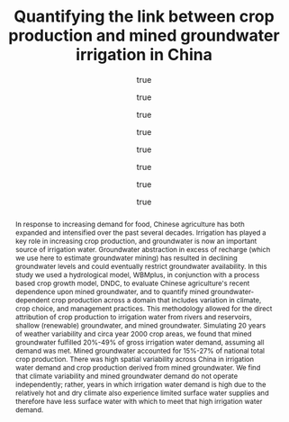 ---
layout: single-bib-item
hidden: true
dup_sha1: "8cb0d7fbf32db582ab22c035f3cb23fd734f2854"
attachments:
  -
    mimeType: "application/pdf"
    pub_id: "43435f5b-5748-0c97-b355-b9835a79f059"
    updated: "1488223694.99"
    source_filename: "[article_pdf].pdf"
    article_pdf: "1"
    created: "1488223694.99"
    filename: "Grogan et al. 2015 - Quantifying the link between crop production and mined groundwater irrigation in China.pdf"
    hasUpdates: "1"
    subfolders:
      - "All Papers/G"
    filesize: "3221041"
    gdrive_needs_sync: "0"
    owner: "42827BEAD59011E587B2D52D02D06A8F"
    pub_trashed: "0"
    _id: "e6e26fed-db03-005a-8ce0-08c83a55f8ee"
    gdrive_id: "0BzNObtVOlCh_RmdZUnpNRWs0SkU"
    md5: "50fb5c20f273ebfd0300ba194c791783"
issn_alt: "1879-1026"
duplicates:
abstract: "In response to increasing demand for food, Chinese agriculture has both expanded and intensified over the past several decades. Irrigation has played a key role in increasing crop production, and groundwater is now an important source of irrigation water. Groundwater abstraction in excess of recharge (which we use here to estimate groundwater mining) has resulted in declining groundwater levels and could eventually restrict groundwater availability. In this study we used a hydrological model, WBMplus, in conjunction with a process based crop growth model, DNDC, to evaluate Chinese agriculture's recent dependence upon mined groundwater, and to quantify mined groundwater-dependent crop production across a domain that includes variation in climate, crop choice, and management practices. This methodology allowed for the direct attribution of crop production to irrigation water from rivers and reservoirs, shallow (renewable) groundwater, and mined groundwater. Simulating 20 years of weather variability and circa year 2000 crop areas, we found that mined groundwater fulfilled 20%-49% of gross irrigation water demand, assuming all demand was met. Mined groundwater accounted for 15%-27% of national total crop production. There was high spatial variability across China in irrigation water demand and crop production derived from mined groundwater. We find that climate variability and mined groundwater demand do not operate independently; rather, years in which irrigation water demand is high due to the relatively hot and dry climate also experience limited surface water supplies and therefore have less surface water with which to meet that high irrigation water demand."
labels:
  - "e589e1f3-3708-005f-b5a2-1b034dc7ddc2"
citedByLink: "http://scholar.google.com/scholar?hl=en&lr=&num=30&cites=http://dx.doi.org/10.1016/j.scitotenv.2014.11.076"
citekey: "Grogan2015-yi"
autoCleaned: "1"
owner: "42827BEAD59011E587B2D52D02D06A8F"
autocompleted: "1"
foldersNamed:
imported: "1"
author:
  -
    initials: "DS"
    _id: "2f546ebe-6376-09d6-a019-b8cc2788e598"
    last: "Grogan"
    formatted: "Grogan DS"
    first: "Danielle S"
  -
    initials: "F"
    _id: "85a9d4b2-5182-0164-9332-5f0df0515fe3"
    last: "Zhang"
    formatted: "Zhang F"
    first: "Fan"
  -
    initials: "A"
    _id: "2f427635-981c-0d3e-aa20-0254b817f83e"
    last: "Prusevich"
    formatted: "Prusevich A"
    first: "Alexander"
  -
    initials: "RB"
    _id: "2c79f17e-46f3-0dc9-a219-ede27ac43f99"
    last: "Lammers"
    formatted: "Lammers RB"
    first: "Richard B"
  -
    initials: "D"
    _id: "768fda3a-59e7-074c-b062-bcdf28222879"
    last: "Wisser"
    formatted: "Wisser D"
    first: "Dominik"
  -
    initials: "S"
    _id: "c77677f3-4208-0c3c-87b4-40527fcc25d2"
    last: "Glidden"
    formatted: "Glidden S"
    first: "Stanley"
  -
    initials: "C"
    _id: "2c794991-549d-0ae9-b84d-74008e2d768c"
    last: "Li"
    formatted: "Li C"
    first: "Changsheng"
  -
    initials: "S"
    _id: "4f12ae9a-338e-0833-affa-b57494b400f2"
    last: "Frolking"
    formatted: "Frolking S"
    first: "Steve"
subfolders:
  - "All Papers/G"
pmid: "25544335"
folders:
updated: "1488223764.92"
published_date: "2015"
affiliation: "Institute for the Study of Earth, Oceans, and Space, University of New Hampshire, Durham, NH, USA. Electronic address: danielle.grogan@wildcats.unh.edu. Department of Environmental Science and Technology, School of Human Settlement and Civil Engineering, Xi'an Jiaotong University, Xi'an China. Institute for the Study of Earth, Oceans, and Space, University of New Hampshire, Durham, NH, USA. Institute for the Study of Earth, Oceans, and Space, University of New Hampshire, Durham, NH, USA. Institute for the Study of Earth, Oceans, and Space, University of New Hampshire, Durham, NH, USA; Center for Development Research, University of Bonn, Bonn, Germany. Institute for the Study of Earth, Oceans, and Space, University of New Hampshire, Durham, NH, USA. Institute for the Study of Earth, Oceans, and Space, University of New Hampshire, Durham, NH, USA. Institute for the Study of Earth, Oceans, and Space, University of New Hampshire, Durham, NH, USA."
journal: "Sci. Total Environ."
labelsNamed:
  - "pches_publications"
journalfull: "The Science of the total environment"
volume: "511"
pdf_restricted: "0"
doi: "10.1016/j.scitotenv.2014.11.076"
authors: "Grogan, DS, F Zhang, A Prusevich, RB Lammers, D Wisser, S Glidden, C Li and S Frolking"
journal_checked: "1"
pages: "161-175"
kind: "Research Article"
sha1: "caba1090d85dddf494a1d2246629350f46fef70f"
language: "en"
created: "1488223691.6"
url:
  - "http://dx.doi.org/10.1016/j.scitotenv.2014.11.076"
  - "https://www.ncbi.nlm.nih.gov/pubmed/25544335"
  - "https://linkinghub.elsevier.com/retrieve/pii/S0048-9697(14)01670-2"
issn: "0048-9697"
pubtype: "PP_ARTICLE"
keywords: "Agriculture; China; Food Security; Ground Water Impacts; Health; Water"
published:
  month: "4"
  day: "1"
  year: "2015"
id_list:
  - "sha1:caba1090d85dddf494a1d2246629350f46fef70f"
  - "dup_sha1:8cb0d7fbf32db582ab22c035f3cb23fd734f2854"
  - "doi:10.1016/j.scitotenv.2014.11.076"
  - "pmid:25544335"
  - "url:http://dx.doi.org/10.1016/j.scitotenv.2014.11.076"
  - "url:https://www.ncbi.nlm.nih.gov/pubmed/25544335"
  - "url:https://linkinghub.elsevier.com/retrieve/pii/S0048-9697(14)01670-2"
  - "url:http://linkinghub.elsevier.com/retrieve/pii/S0048969714016702"
  - "url:http://linkinghub.elsevier.com/retrieve/articleSelectSinglePerm?Redirect=http%3A%2F%2Fwww.sciencedirect.com%2Fscience%2Farticle%2Fpii%2FS0048969714016702%3Fvia%253Dihub&key=ea35da99157a32a88cb9cfb46ab2cd046b00aca5"
  - "url:http://www.sciencedirect.com/science/article/pii/S0048969714016702?via%3Dihub"
title: "Quantifying the link between crop production and mined groundwater irrigation in China"
crawl_urls:
  - "http://dx.doi.org/10.1016/j.scitotenv.2014.11.076"
  - "http://linkinghub.elsevier.com/retrieve/pii/S0048969714016702"
  - "http://linkinghub.elsevier.com/retrieve/articleSelectSinglePerm?Redirect=http%3A%2F%2Fwww.sciencedirect.com%2Fscience%2Farticle%2Fpii%2FS0048969714016702%3Fvia%253Dihub&key=ea35da99157a32a88cb9cfb46ab2cd046b00aca5"
  - "http://www.sciencedirect.com/science/article/pii/S0048969714016702?via%3Dihub"
incomplete: "0"
---